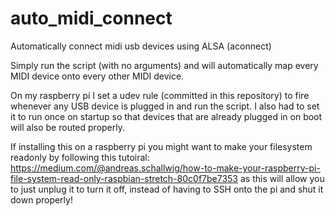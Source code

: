 # auto_midi_connect
Automatically connect midi usb devices using ALSA (aconnect)

Simply run the script (with no arguments) and will automatically map every MIDI device onto every other MIDI device.

On my raspberry pi I set a udev rule (committed in this repository) to fire whenever any USB device is plugged in and run
the script.  I also had to set it to run once on startup so that devices that are already plugged in on boot will also be
routed properly.

If installing this on a raspberry pi you might want to make your filesystem readonly by following this tutoiral:
https://medium.com/@andreas.schallwig/how-to-make-your-raspberry-pi-file-system-read-only-raspbian-stretch-80c0f7be7353
as this will allow you to just unplug it to turn it off, instead of having to SSH onto the pi and shut it down properly!
